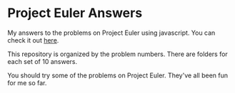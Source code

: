 # Project Euler Answers
My answers to the problems on Project Euler using javascript.
You can check it out [here](https://projecteuler.net/).

This repository is organized by the problem numbers. There are folders for each set of 10 answers.

You should try some of the problems on Project Euler. They've all been fun for me so far.
